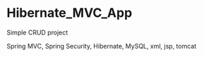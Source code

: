 # Hibernate_MVC_App
Simple CRUD project

Spring MVC,
Spring Security,
Hibernate,
MySQL,
xml,
jsp,
tomcat
